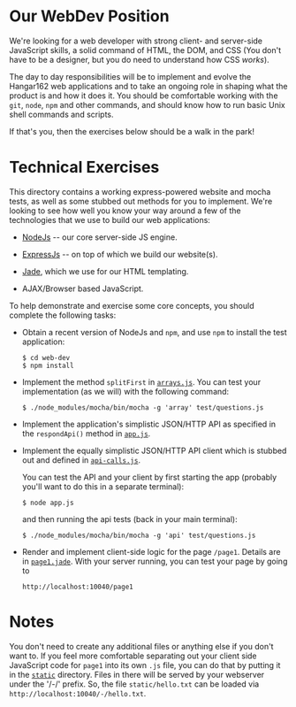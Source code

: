 Our WebDev Position
===================

We're looking for a web developer with strong client- and server-side JavaScript
skills, a solid command of HTML, the DOM, and CSS (You don't have to be a
designer, but you do need to understand how CSS *works*).

The day to day responsibilities will be to implement and evolve the Hangar162
web applications and to take an ongoing role in shaping what the product is and
how it does it. You should be comfortable working with the `git`, `node`, `npm`
and other commands, and should know how to run basic Unix shell commands and
scripts.

If that's you, then the exercises below should be a walk in the park!

Technical Exercises
===================

This directory contains a working express-powered website and mocha tests, as
well as some stubbed out methods for you to implement. We're looking to see how
well you know your way around a few of the technologies that we use to build our
web applications:

-   [NodeJs](http://nodejs.org/) -- our core server-side JS engine.

-   [ExpressJs](http://expressjs.com/) -- on top of which we build our
    website(s).

-   [Jade](http://jade-lang.com/), which we use for our HTML templating.

-   AJAX/Browser based JavaScript.

To help demonstrate and exercise some core concepts, you should complete the
following tasks:

-   Obtain a recent version of NodeJs and `npm`, and use `npm` to install the
    test application:

        $ cd web-dev
        $ npm install

-   Implement the method `splitFirst` in
    [`arrays.js`](https://github.com/h162/candidates/blob/master/web-dev/arrays.js).
    You can test your implementation (as we will) with the following command:
        
        $ ./node_modules/mocha/bin/mocha -g 'array' test/questions.js

-   Implement the application's simplistic JSON/HTTP API as specified in the
    `respondApi()` method in
    [`app.js`](https://github.com/h162/candidates/blob/master/web-dev/app.js).

-   Implement the equally simplistic JSON/HTTP API client which is stubbed out
    and defined in
    [`api-calls.js`](https://github.com/h162/candidates/blob/master/web-dev/api-calls.js).

    You can test the API and your client by first starting the app (probably
    you'll want to do this in a separate terminal):

        $ node app.js

    and then running the api tests (back in your main terminal):

        $ ./node_modules/mocha/bin/mocha -g 'api' test/questions.js

-   Render and implement client-side logic for the page `/page1`. Details are in
    [`page1.jade`](https://github.com/h162/candidates/blob/master/web-dev/views/page1.jade). With your server running, you can test your page by going to 
    
        http://localhost:10040/page1

Notes
=====

You don't need to create any additional files or anything else if you don't want
to. If you feel more comfortable separating out your client side JavaScript code
for `page1` into its own `.js` file, you can do that by putting it in the
[`static`](https://github.com/h162/candidates/tree/master/web-dev/static)
directory. Files in there will be served by your webserver under the '/-/'
prefix. So, the file `static/hello.txt` can be loaded via
`http://localhost:10040/-/hello.txt`.
